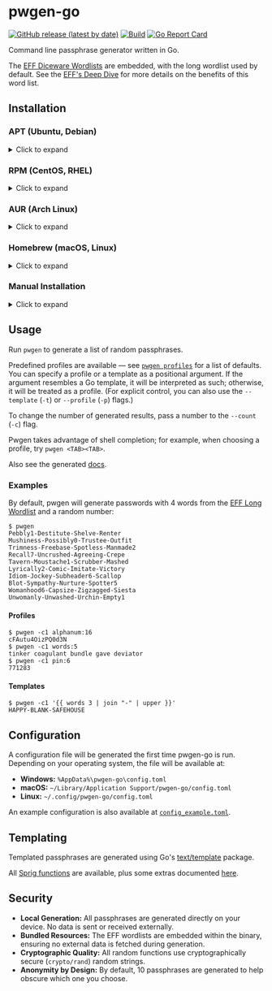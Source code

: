 # pwgen-go
[![GitHub release (latest by date)](https://img.shields.io/github/v/release/gabe565/pwgen-go)](https://github.com/gabe565/pwgen-go/releases)
[![Build](https://github.com/gabe565/pwgen-go/actions/workflows/build.yaml/badge.svg)](https://github.com/gabe565/pwgen-go/actions/workflows/build.yaml)
[![Go Report Card](https://goreportcard.com/badge/github.com/gabe565/pwgen-go)](https://goreportcard.com/report/github.com/gabe565/pwgen-go)

Command line passphrase generator written in Go.

The [EFF Diceware Wordlists](https://www.eff.org/dice) are embedded, with the long wordlist used by default. See the [EFF's Deep Dive](https://www.eff.org/deeplinks/2016/07/new-wordlists-random-passphrases) for more details on the benefits of this word list.

## Installation

### APT (Ubuntu, Debian)

<details>
  <summary>Click to expand</summary>

1. If you don't have it already, install the `ca-certificates` package
   ```shell
   sudo apt install ca-certificates
   ```

2. Add gabe565 apt repository
   ```
   echo 'deb [trusted=yes] https://apt.gabe565.com /' | sudo tee /etc/apt/sources.list.d/gabe565.list
   ```

3. Update apt repositories
   ```shell
   sudo apt update
   ```

4. Install pwgen-go
   ```shell
   sudo apt install pwgen-go
   ```
</details>

### RPM (CentOS, RHEL)

<details>
  <summary>Click to expand</summary>

1. If you don't have it already, install the `ca-certificates` package
   ```shell
   sudo dnf install ca-certificates
   ```

2. Add gabe565 rpm repository to `/etc/yum.repos.d/gabe565.repo`
   ```ini
   [gabe565]
   name=gabe565
   baseurl=https://rpm.gabe565.com
   enabled=1
   gpgcheck=0
   ```

3. Install pwgen-go
   ```shell
   sudo dnf install pwgen-go
   ```
</details>

### AUR (Arch Linux)

<details>
  <summary>Click to expand</summary>

Install [pwgen-go-bin](https://aur.archlinux.org/packages/pwgen-go-bin) with your [AUR helper](https://wiki.archlinux.org/index.php/AUR_helpers) of choice.
</details>

### Homebrew (macOS, Linux)

<details>
  <summary>Click to expand</summary>

Install pwgen-go from [gabe565/homebrew-tap](https://github.com/gabe565/homebrew-tap):
```shell
brew install gabe565/tap/pwgen-go
```
</details>

### Manual Installation

<details>
  <summary>Click to expand</summary>

Download and run the [latest release binary](https://github.com/gabe565/pwgen-go/releases/latest) for your system and architecture.
</details>

## Usage

Run `pwgen` to generate a list of random passphrases.

Predefined profiles are available — see [`pwgen profiles`](docs/pwgen_profiles.md) for a list of defaults. You can specify a profile or a template as a positional argument. If the argument resembles a Go template, it will be interpreted as such; otherwise, it will be treated as a profile. (For explicit control, you can also use the `--template` (`-t`) or `--profile` (`-p`) flags.)

To change the number of generated results, pass a number to the `--count` (`-c`) flag.

Pwgen takes advantage of shell completion; for example, when choosing a profile, try `pwgen <TAB><TAB>`.

Also see the generated [docs](docs/pwgen.md).

### Examples

By default, pwgen will generate passwords with 4 words from the [EFF Long Wordlist](https://www.eff.org/dice) and a random number:
```shell
$ pwgen
Pebbly1-Destitute-Shelve-Renter
Mushiness-Possibly0-Trustee-Outfit
Trimness-Freebase-Spotless-Manmade2
Recall7-Uncrushed-Agreeing-Crepe
Tavern-Moustache1-Scrubber-Mashed
Lyrically2-Comic-Imitate-Victory
Idiom-Jockey-Subheader6-Scallop
Blot-Sympathy-Nurture-Spotter5
Womanhood6-Capsize-Zigzagged-Siesta
Unwomanly-Unwashed-Urchin-Empty1
```
#### Profiles

```shell
$ pwgen -c1 alphanum:16
cFAutu4OizPQ0d3N
$ pwgen -c1 words:5
tinker coagulant bundle gave deviator
$ pwgen -c1 pin:6
771283
```
#### Templates

```shell
$ pwgen -c1 '{{ words 3 | join "-" | upper }}'
HAPPY-BLANK-SAFEHOUSE
```

## Configuration

A configuration file will be generated the first time pwgen-go is run. Depending on your operating system, the file will be available at:
- **Windows:** `%AppData%\pwgen-go\config.toml`
- **macOS:** `~/Library/Application Support/pwgen-go/config.toml`
- **Linux:** `~/.config/pwgen-go/config.toml`

An example configuration is also available at [`config_example.toml`](config_example.toml).

## Templating

Templated passphrases are generated using Go's [text/template](https://pkg.go.dev/text/template) package.

All [Sprig functions](https://masterminds.github.io/sprig/) are available, plus some extras documented [here](docs/pwgen_functions.md).

## Security

- **Local Generation:** All passphrases are generated directly on your device. No data is sent or received externally.
- **Bundled Resources:** The EFF wordlists are embedded within the binary, ensuring no external data is fetched during generation.
- **Cryptographic Quality:** All random functions use cryptographically secure (`crypto/rand`) random strings.
- **Anonymity by Design:** By default, 10 passphrases are generated to help obscure which one you choose.
